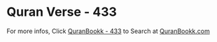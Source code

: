 # Quran Verse - 433 

For more infos, Click [QuranBookk - 433](https://www.quranbookk.com/quran/search?q=433) to Search at [QuranBookk.com](http://quranbookk.com/)